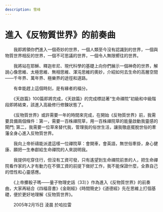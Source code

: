 ```yaml
---
description: 雪峰
---
```


# 進入《反物質世界》的前奏曲

　　我即將領你們進入一個奇妙的世界，一個人類至今沒有認識到的世界，一個與物質世界相反的世界，一個不可思議的世界，一個令人無限嚮往的世界。

　　我將站在耶穌、釋迦牟尼、現代科學的基礎上向你們展示一個神奇的世界，解說心像思維、太極思維、無相思維、渾沌思維的奧妙，介紹如何去生命的高層空間——千年界、萬年界、極樂界的途徑和道路。

　　有幸能趕上這個時刻，是有緣者的福分。

　　《天啟篇》100篇即將完成，《天啟篇》的完成標誌著“生命禪院”初級和中級階段即將結束，該進入高級修行修鍊狀態了。

　　《反物質世界》或許需要一年的時間來完成，在開始《反物質世界》前，我需要具備兩個條件：第一，需要一百株禪院草，用一百株禪院草的能量啟動我靈感的閘門; 第二，我需要一位草來替代我，管理我的俗世生活，讓我徹底擺脫世俗的牽藩全身心進入反物質世界。

　　我向上帝祈禱能派遣這樣一位禪院草：會開車，會英語，無世俗牽掛，身心健康、願把一生奉獻給生命禪院的人來説明我。

　　我提供吃穿住行，但沒有工資可發，只有遙望到生命禪院前景的人，把生命禪院看作家的人才有動力在不領工資的前提下做好工作，我不能保證什麼，全靠自己的悟性和心靈感應。

　　《上帝擲骰子嗎——量子物理史話（33）》作為進入《反物質世界》的前奏曲，大家再結合《四福音書》《金剛經》《時間簡史》《道德經》先在思維上打個基礎，便於更好地理解《反物質世界》。

　　2005年2月15日 淩晨 於哈拉雷

&#x20;
